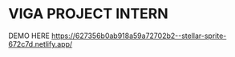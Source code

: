 # VIGA PROJECT INTERN
DEMO  HERE https://627356b0ab918a59a72702b2--stellar-sprite-672c7d.netlify.app/
